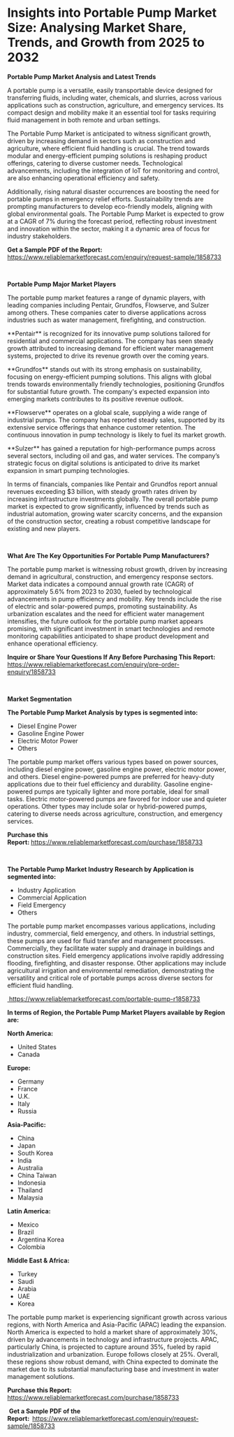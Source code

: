 <p><h1>Insights into Portable Pump Market Size: Analysing Market Share, Trends, and Growth from 2025 to 2032</h1></p><p><strong>Portable Pump Market Analysis and Latest Trends</strong></p>
<p><p>A portable pump is a versatile, easily transportable device designed for transferring fluids, including water, chemicals, and slurries, across various applications such as construction, agriculture, and emergency services. Its compact design and mobility make it an essential tool for tasks requiring fluid management in both remote and urban settings.</p><p>The Portable Pump Market is anticipated to witness significant growth, driven by increasing demand in sectors such as construction and agriculture, where efficient fluid handling is crucial. The trend towards modular and energy-efficient pumping solutions is reshaping product offerings, catering to diverse customer needs. Technological advancements, including the integration of IoT for monitoring and control, are also enhancing operational efficiency and safety.</p><p>Additionally, rising natural disaster occurrences are boosting the need for portable pumps in emergency relief efforts. Sustainability trends are prompting manufacturers to develop eco-friendly models, aligning with global environmental goals. The Portable Pump Market is expected to grow at a CAGR of 7% during the forecast period, reflecting robust investment and innovation within the sector, making it a dynamic area of focus for industry stakeholders.</p></p>
<p><strong>Get a Sample PDF of the Report:&nbsp;</strong> <a href="https://www.reliablemarketforecast.com/enquiry/request-sample/1858733?utm_campaign=2533&utm_medium=2&utm_source=Github&utm_content=ia&utm_term=16042025&utm_id=portable-pump">https://www.reliablemarketforecast.com/enquiry/request-sample/1858733</a></p>
<p>&nbsp;</p>
<p><strong>Portable Pump Major Market Players</strong></p>
<p><p>The portable pump market features a range of dynamic players, with leading companies including Pentair, Grundfos, Flowserve, and Sulzer among others. These companies cater to diverse applications across industries such as water management, firefighting, and construction.</p><p>**Pentair** is recognized for its innovative pump solutions tailored for residential and commercial applications. The company has seen steady growth attributed to increasing demand for efficient water management systems, projected to drive its revenue growth over the coming years.</p><p>**Grundfos** stands out with its strong emphasis on sustainability, focusing on energy-efficient pumping solutions. This aligns with global trends towards environmentally friendly technologies, positioning Grundfos for substantial future growth. The company's expected expansion into emerging markets contributes to its positive revenue outlook.</p><p>**Flowserve** operates on a global scale, supplying a wide range of industrial pumps. The company has reported steady sales, supported by its extensive service offerings that enhance customer retention. The continuous innovation in pump technology is likely to fuel its market growth.</p><p>**Sulzer** has gained a reputation for high-performance pumps across several sectors, including oil and gas, and water services. The company’s strategic focus on digital solutions is anticipated to drive its market expansion in smart pumping technologies.</p><p>In terms of financials, companies like Pentair and Grundfos report annual revenues exceeding $3 billion, with steady growth rates driven by increasing infrastructure investments globally. The overall portable pump market is expected to grow significantly, influenced by trends such as industrial automation, growing water scarcity concerns, and the expansion of the construction sector, creating a robust competitive landscape for existing and new players.</p></p>
<p>&nbsp;</p>
<p><strong>What Are The Key Opportunities For Portable Pump Manufacturers?</strong></p>
<p><p>The portable pump market is witnessing robust growth, driven by increasing demand in agricultural, construction, and emergency response sectors. Market data indicates a compound annual growth rate (CAGR) of approximately 5.6% from 2023 to 2030, fueled by technological advancements in pump efficiency and mobility. Key trends include the rise of electric and solar-powered pumps, promoting sustainability. As urbanization escalates and the need for efficient water management intensifies, the future outlook for the portable pump market appears promising, with significant investment in smart technologies and remote monitoring capabilities anticipated to shape product development and enhance operational efficiency.</p></p>
<p><strong>Inquire or Share Your Questions If Any Before Purchasing This Report:</strong> <a href="https://www.reliablemarketforecast.com/enquiry/pre-order-enquiry/1858733?utm_campaign=2533&utm_medium=2&utm_source=Github&utm_content=ia&utm_term=16042025&utm_id=portable-pump">https://www.reliablemarketforecast.com/enquiry/pre-order-enquiry/1858733</a></p>
<p>&nbsp;</p>
<p><strong>Market Segmentation</strong></p>
<p><strong>The Portable Pump Market Analysis by types is segmented into:</strong></p>
<p><ul><li>Diesel Engine Power</li><li>Gasoline Engine Power</li><li>Electric Motor Power</li><li>Others</li></ul></p>
<p><p>The portable pump market offers various types based on power sources, including diesel engine power, gasoline engine power, electric motor power, and others. Diesel engine-powered pumps are preferred for heavy-duty applications due to their fuel efficiency and durability. Gasoline engine-powered pumps are typically lighter and more portable, ideal for small tasks. Electric motor-powered pumps are favored for indoor use and quieter operations. Other types may include solar or hybrid-powered pumps, catering to diverse needs across agriculture, construction, and emergency services.</p></p>
<p><strong>Purchase this Report:&nbsp;</strong><a href="https://www.reliablemarketforecast.com/purchase/1858733?utm_campaign=2533&utm_medium=2&utm_source=Github&utm_content=ia&utm_term=16042025&utm_id=portable-pump">https://www.reliablemarketforecast.com/purchase/1858733</a></p>
<p>&nbsp;</p>
<p><strong>The Portable Pump Market Industry Research by Application is segmented into:</strong></p>
<p><ul><li>Industry Application</li><li>Commercial Application</li><li>Field Emergency</li><li>Others</li></ul></p>
<p><p>The portable pump market encompasses various applications, including industry, commercial, field emergency, and others. In industrial settings, these pumps are used for fluid transfer and management processes. Commercially, they facilitate water supply and drainage in buildings and construction sites. Field emergency applications involve rapidly addressing flooding, firefighting, and disaster response. Other applications may include agricultural irrigation and environmental remediation, demonstrating the versatility and critical role of portable pumps across diverse sectors for efficient fluid handling.</p></p>
<p><a href="https://www.reliablemarketforecast.com/portable-pump-r1858733?utm_campaign=2533&utm_medium=2&utm_source=Github&utm_content=ia&utm_term=16042025&utm_id=portable-pump">&nbsp;https://www.reliablemarketforecast.com/portable-pump-r1858733</a></p>
<p><strong>In terms of Region, the Portable Pump Market Players available by Region are:</strong></p>
<p>
    <p> <strong> North America: </strong>
        <ul>
            <li>United States</li>
            <li>Canada</li>
        </ul>
        </p> 
    <p> <strong> Europe: </strong>
        <ul>
            <li>Germany</li>
            <li>France</li>
            <li>U.K.</li>
            <li>Italy</li>
            <li>Russia</li>
        </ul>
        </p> 
    <p> <strong> Asia-Pacific: </strong>
        <ul>
            <li>China</li>
            <li>Japan</li>
            <li>South Korea</li>
            <li>India</li>
            <li>Australia</li>
            <li>China Taiwan</li>
            <li>Indonesia</li>
            <li>Thailand</li>
            <li>Malaysia</li>
        </ul>
        </p> 
    <p> <strong> Latin America: </strong>
        <ul>
            <li>Mexico</li>
            <li>Brazil</li>
            <li>Argentina Korea</li>
            <li>Colombia</li>
        </ul>
        </p> 
    <p> <strong> Middle East & Africa: </strong>
        <ul>
            <li>Turkey</li>
            <li>Saudi</li>
            <li>Arabia</li>
            <li>UAE</li>
            <li>Korea</li>
        </ul>
    </p>
    </p>
<p><p>The portable pump market is experiencing significant growth across various regions, with North America and Asia-Pacific (APAC) leading the expansion. North America is expected to hold a market share of approximately 30%, driven by advancements in technology and infrastructure projects. APAC, particularly China, is projected to capture around 35%, fueled by rapid industrialization and urbanization. Europe follows closely at 25%. Overall, these regions show robust demand, with China expected to dominate the market due to its substantial manufacturing base and investment in water management solutions.</p></p>
<p><strong>Purchase this Report: </strong><a href="https://www.reliablemarketforecast.com/purchase/1858733?utm_campaign=2533&utm_medium=2&utm_source=Github&utm_content=ia&utm_term=16042025&utm_id=portable-pump">https://www.reliablemarketforecast.com/purchase/1858733</a></p>
<p>&nbsp;<strong>Get a Sample PDF of the Report:&nbsp;&nbsp;</strong><a href="https://www.reliablemarketforecast.com/enquiry/request-sample/1858733?utm_campaign=2533&utm_medium=2&utm_source=Github&utm_content=ia&utm_term=16042025&utm_id=portable-pump">https://www.reliablemarketforecast.com/enquiry/request-sample/1858733</a></p>
<p><strong></strong></p>
<p><p></p><p></p><p></p></p>